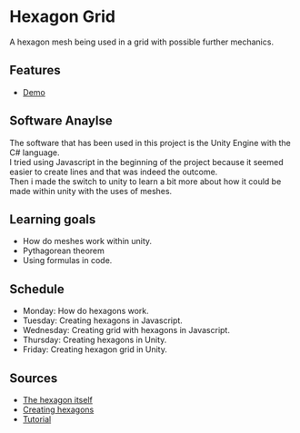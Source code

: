 # Hexagon Grid

A hexagon mesh being used in a grid with possible further mechanics.

## Features
- [Demo](www.lucashilgevoord.com/demo/HexagonGrid)

## Software Anaylse 
The software that has been used in this project is the Unity Engine with the C# language.<br>
I tried using Javascript in the beginning of the project because it seemed easier to create lines and that was indeed the outcome.<br>
Then i made the switch to unity to learn a bit more about how it could be made within unity with the uses of meshes.

## Learning goals 
- How do meshes work within unity.
- Pythagorean theorem
- Using formulas in code.

## Schedule 
- Monday: How do hexagons work.
- Tuesday: Creating hexagons in Javascript.
- Wednesday: Creating grid with hexagons in Javascript.
- Thursday: Creating hexagons in Unity.
- Friday: Creating hexagon grid in Unity.


## Sources
- [The hexagon itself](https://en.wikipedia.org/wiki/Hexagon)
- [Creating hexagons](https://www.redblobgames.com/grids/hexagons/)
- [Tutorial](https://catlikecoding.com/)
